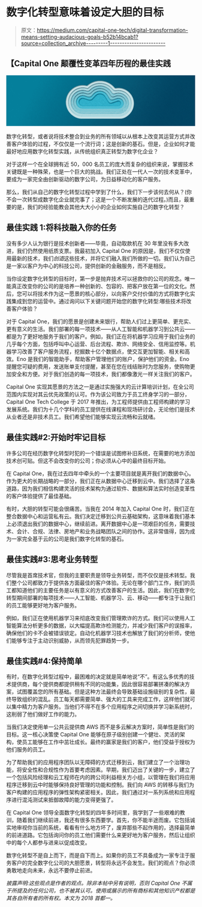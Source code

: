 # 数字化转型意味着设定大胆的目标

> 原文：<https://medium.com/capital-one-tech/digital-transformation-means-setting-audacious-goals-b52b14bcab1?source=collection_archive---------1----------------------->

## 【Capital One 颠覆性变革四年历程的最佳实践

![](img/962bfea09fcbef32c5dfcddad43d963b.png)

数字化转型，或者说将技术整合到业务的所有领域以从根本上改变其运营方式并改善客户体验的过程，不仅仅是一个流行词；这是创新的基石。但是，企业如何才能最好地应用数字化转型实践，从传统组织真正转型为数字化企业？

对于这样一个在全球拥有近 50，000 名员工的庞大而复杂的组织来说，掌握技术关键既是一种殊荣，也是一个巨大的挑战。我们正处在一代人一次的技术变革中，要成为一家完全由创新驱动的数字公司，为日益移动化的客户服务。

那么，我们从自己的数字化转型过程中学到了什么，我们下一步该何去何从？(你不会一次转型成数字化企业就完事了；这是一个不断发展的迭代过程。)而且，最重要的是，我们的经验能教会其他大大小小的企业如何实施自己的数字化转型？

## **最佳实践 1:将科技融入你的任务**

没有多少人认为银行是技术创新者——毕竟，自动取款机在 30 年里没有多大改进，我们仍然使用纸质支票。我最初加入 Capital One 的原因是，我们不仅仅使用最新的技术，我们*创造*这些技术，并将它们融入我们所做的一切。我们认为自己是一家以客户为中心的科技公司，提供创新的金融服务，而不是相反。

当你设定数字化转型的目标时，第一步是抛弃技术可以拯救你的公司的观念。唯一能真正改变你的公司的是培养一种创新的、包容的、把客户放在第一位的文化。然后，您可以将技术作为这一愿景的核心部分，以向客户交付价值的方式将数字化实践集成到您的运营中。通过询问以下关键问题开始您的数字化转型:哪些技术将改善客户体验？

对于 Capital One，我们的愿景是创建未来银行，帮助人们过上更简单、更充实、更有意义的生活。我们部署的每一项技术——从人工智能和机器学习到公共云——都是为了更好地服务于我们的客户。例如，我们正在将机器学习应用于我们业务的几乎每个方面，包括呼叫中心运营、后台流程、欺诈、网络安全、信用监控等。机器学习改善了客户服务流程，挖掘数十亿个数据点，使交互更加智能、相关和高效。Eno 是我们的智能助手，帮助客户管理他们的账户，保护他们的资金。Eno 提醒您可疑的费用，发送账单支付提醒，甚至在您在线结账时为您服务，使购物更加安全和方便。对于我们创造的每一项技术，我们都像激光一样关注我们的客户。

Capital One 实现其愿景的方法之一是通过实施强大的云计算培训计划，在全公司范围内实现对其云优先政策的认可。作为该公司致力于员工终身学习的一部分，Capital One Tech College 于 2017 年推出，为工程师提供由工程师构建的学习发展系统。我们为十几个学科的员工提供在线课程和现场研讨会，无论他们是技术从业者还是非技术员工。我们希望他们能够实现云流畅和云就绪。

## **最佳实践#2:开始时牢记目标**

许多公司在经历数字化转型时犯的一个错误是试图修补旧系统，在需要的地方添加技术创可贴。但这不会改变你的公司；你必须从心中的最终目标开始。

在 Capital One，我在过去四年中牵头的一个主要项目就是离开我们的数据中心。作为更大的长期战略的一部分，我们正在从数据中心迁移到云中。我们选择了这条道路，因为我们相信构建灵活的技术架构为通过软件、数据和算法实时创造变革性的客户体验提供了最佳基础。

有时，大胆的转型可能会很痛苦。当我在 2014 年加入 Capital One 时，我们正在整合数据中心和运营私有云。我们决定迁移到公共云基础架构，这意味着我们基本上必须退出我们的数据中心，继续前进。离开数据中心是一项艰巨的任务，需要技术、会计、合规、法律、房地产和业务战略团队之间的协作。这非常值得，因为成为一家完全基于云的公司是我们数字化转型的基石。

## **最佳实践#3:思考业务转型**

尽管我是首席技术官，但我的主要职责是领导业务转型，而不仅仅是技术转型。我们整个公司都致力于提供各方面最佳的客户体验。无论在哪个部门工作，我们的员工都知道他们的主要任务是以有意义的方式改善客户的生活。因此，我们在数字化转型期间部署的每项技术——人工智能、机器学习、云、移动——都专注于让我们的员工能够更好地为客户服务。

例如，我们正在使用机器学习来彻底改变我们管理欺诈的方式。我们可以使用人工智能算法分析更多的数据，以大幅提高欺诈检测能力，并减少我们客户的误报率，确保他们的卡不会被错误锁定。自动化机器学习技术也解放了我们的分析师，使他们能够专注于主动识别威胁，从而领先犯罪趋势一步。

## **最佳实践#4:保持简单**

有时，在数字化转型过程中，最困难的决定就是简单地说“不”。有这么多优秀的技术提供商，每个提供商都提供稍有不同的功能集，因此很容易部署拼凑的解决方案，试图覆盖您的所有基础。但是这种方法最终会导致基础设施级别的复杂性，最终导致组织的混乱。员工每天都需要简单、强大的工具来完成工作，这样他们就可以集中精力为客户服务。当他们不得不在多个应用程序之间切换并学习新系统时，这削弱了他们做好工作的能力。

当我们决定使用单一公共云提供商 AWS 而不是多云解决方案时，简单性是我们的目标。这一核心决策使 Capital One 能够在原子级别创建一个健壮、灵活的架构，使员工能够在工作中茁壮成长。最终的赢家是我们的客户，他们受益于授权为他们服务的员工。

为了帮助我们的应用程序团队以无障碍的方式迁移到云，我们建立了一个治理功能，将安全性和合规性作为首要考虑因素。早期，我们迈出了关键的一步，建立了一个包括风险经理和云工程师在内的跨公司利益相关方小组，以管理在我们将应用程序迁移到云中时能够保持良好管理的功能和控制。我们向 AWS 的转移与我们为客户构建的应用程序的弹性架构紧密相关。因此，我们通过对一系列系统和应用程序进行混沌测试来抵御故障的能力变得更强了。

在 Capital One 领导全面数字化转型的四年多时间里，我学到了一些艰难的教训，随着我们继续前进，我还有很多东西要学。首先，你不能半途而废。它包括诚实地审视你当前的系统，看看有什么地方坏了，废弃那些不起作用的，选择最简单的前进道路。它包括询问你的员工他们需要什么来更好地为客户服务，然后让组织中的每个人都参与进来以促成改变。

数字化转型不是自上而下，而是自下而上。如果你的员工不具备成为一家专注于服务客户的完全数字化公司的大胆愿景，转型将永远不会发生。我们的观点？你必须勇敢地走向未来，永远不要停止前进。

*披露声明:这些观点是作者的观点。除非本帖中另有说明，否则 Capital One 不属于所提及的任何公司，也不被其认可。使用或展示的所有商标和其他知识产权都是其各自所有者的所有权。本文为 2018 首都一。*